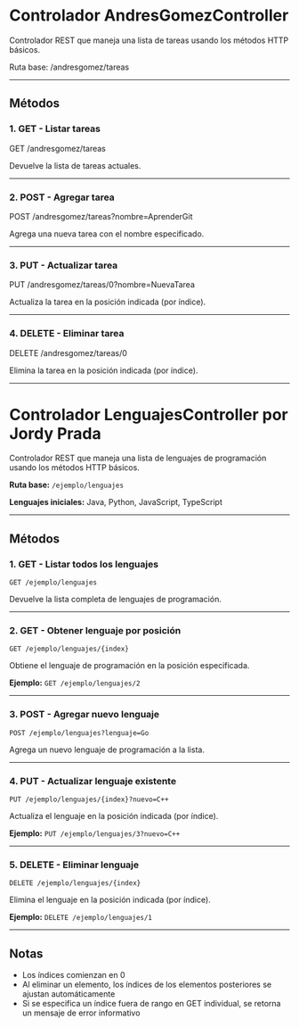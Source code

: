 # Controlador AndresGomezController

Controlador REST que maneja una lista de tareas usando los métodos HTTP básicos.

Ruta base: /andresgomez/tareas

---

## Métodos

### 1. GET - Listar tareas

GET /andresgomez/tareas

Devuelve la lista de tareas actuales.

---

### 2. POST - Agregar tarea

POST /andresgomez/tareas?nombre=AprenderGit

Agrega una nueva tarea con el nombre especificado.

---

### 3. PUT - Actualizar tarea

PUT /andresgomez/tareas/0?nombre=NuevaTarea

Actualiza la tarea en la posición indicada (por índice).

---

### 4. DELETE - Eliminar tarea

DELETE /andresgomez/tareas/0

Elimina la tarea en la posición indicada (por índice).

---

# Controlador LenguajesController por Jordy Prada

Controlador REST que maneja una lista de lenguajes de programación usando los métodos HTTP básicos.

**Ruta base:** `/ejemplo/lenguajes`

**Lenguajes iniciales:** Java, Python, JavaScript, TypeScript

---

## Métodos

### 1. GET - Listar todos los lenguajes
```
GET /ejemplo/lenguajes
```
Devuelve la lista completa de lenguajes de programación.

---

### 2. GET - Obtener lenguaje por posición
```
GET /ejemplo/lenguajes/{index}
```
Obtiene el lenguaje de programación en la posición especificada.

**Ejemplo:** `GET /ejemplo/lenguajes/2`

---

### 3. POST - Agregar nuevo lenguaje
```
POST /ejemplo/lenguajes?lenguaje=Go
```
Agrega un nuevo lenguaje de programación a la lista.

---

### 4. PUT - Actualizar lenguaje existente
```
PUT /ejemplo/lenguajes/{index}?nuevo=C++
```
Actualiza el lenguaje en la posición indicada (por índice).

**Ejemplo:** `PUT /ejemplo/lenguajes/3?nuevo=C++`

---

### 5. DELETE - Eliminar lenguaje
```
DELETE /ejemplo/lenguajes/{index}
```
Elimina el lenguaje en la posición indicada (por índice).

**Ejemplo:** `DELETE /ejemplo/lenguajes/1`

---

## Notas
- Los índices comienzan en 0
- Al eliminar un elemento, los índices de los elementos posteriores se ajustan automáticamente
- Si se especifica un índice fuera de rango en GET individual, se retorna un mensaje de error informativo
